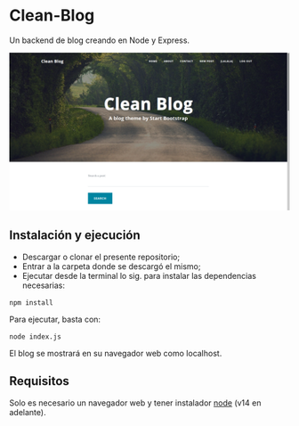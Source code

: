 # Clean-Blog

Un backend de blog creando en Node y Express.

![Imagen](https://raw.githubusercontent.com/FedeHC/Clean-Blog/master/public/assets/img/capture.png)

## Instalación y ejecución

* Descargar o clonar el presente repositorio;
* Entrar a la carpeta donde se descargó el mismo;
* Ejecutar desde la terminal lo sig. para instalar las dependencias necesarias:

```node
npm install
```

Para ejecutar, basta con:

```node
node index.js
```

El blog se mostrará en su navegador web como localhost.

## Requisitos

Solo es necesario un navegador web y tener instalador [node](https://nodejs.org/en/) (v14 en adelante).